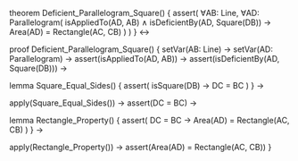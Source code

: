 theorem Deficient_Parallelogram_Square() {
  assert(
    ∀AB: Line, ∀AD: Parallelogram(
      isAppliedTo(AD, AB) ∧
      isDeficientBy(AD, Square(DB)) →
      Area(AD) = Rectangle(AC, CB)
    )
  )
} ↔

proof Deficient_Parallelogram_Square() {
  setVar(AB: Line) →
  setVar(AD: Parallelogram) →
  assert(isAppliedTo(AD, AB)) →
  assert(isDeficientBy(AD, Square(DB))) →
  
  lemma Square_Equal_Sides() {
    assert(
      isSquare(DB) →
      DC = BC
    )
  } →
  
  apply(Square_Equal_Sides()) →
  assert(DC = BC) →
  
  lemma Rectangle_Property() {
    assert(
      DC = BC →
      Area(AD) = Rectangle(AC, CB)
    )
  } →
  
  apply(Rectangle_Property()) →
  assert(Area(AD) = Rectangle(AC, CB))
}